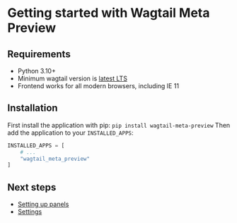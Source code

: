 # Getting started with Wagtail Meta Preview

## Requirements
* Python 3.10+
* Minimum wagtail version is [latest LTS](https://docs.wagtail.io/en/latest/releases/upgrading.html)
* Frontend works for all modern browsers, including IE 11

## Installation

First install the application with pip: `pip install wagtail-meta-preview`
Then add the application to your `INSTALLED_APPS`:

```python
INSTALLED_APPS = [
    # ...
    "wagtail_meta_preview"
]
```

## Next steps
* [Setting up panels](./2-setting-up-panels.md)
* [Settings](./3-settings.md)
